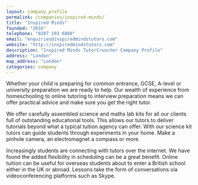 ```yaml
---
layout: company_profile
permalink: /companies/inspired-minds/
title: "Inspired Minds"
founded: "2016"
telephone: "0207 193 6808"
email: "enquiries@inspiredmindstutors.com"
website: "http://inspiredmindstutors.com"
description: "Inspired Minds TutorCruncher Company Profile"
address: "London"
map_address: "London"
categories: company
---
```

Whether your child is preparing for common entrance, GCSE, A-level or university preparation we are ready to help.
Our wealth of experience from homeschooling to online tutoring to interview preparation means we can offer practical advice and make sure you get the right tutor.

We offer carefully assembled science and maths lab kits for all our clients full of outstanding educational tools. This allows our tutors to deliver tutorials beyond what a typical tuition agency can offer. With our science kit tutors can guide students through experiments in your home. Make a pinhole camera, an electromagnet a compass or more.

Increasingly students are connecting with tutors over the internet. We have found the added flexibility in scheduling can be a great benefit.
Online tuition can be useful for overseas students about to enter a British school either in the UK or abroad. Lessons take the form of conversations via videoconferencing platforms such as Skype.